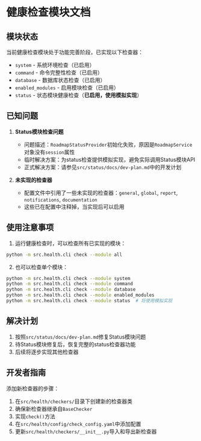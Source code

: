 # 健康检查模块文档

## 模块状态

当前健康检查模块处于功能完善阶段，已实现以下检查器：

- `system` - 系统环境检查（已启用）
- `command` - 命令完整性检查（已启用）
- `database` - 数据库状态检查（已启用）
- `enabled_modules` - 启用模块检查（已启用）
- `status` - 状态模块健康检查（**已启用，使用模拟实现**）

## 已知问题

1. **Status模块检查问题**
   - 问题描述：`RoadmapStatusProvider`初始化失败，原因是`RoadmapService`对象没有`session`属性
   - 临时解决方案：为status检查提供模拟实现，避免实际调用Status模块API
   - 正式解决方案：请参见`src/status/docs/dev-plan.md`中的开发计划

2. **未实现的检查器**
   - 配置文件中引用了一些未实现的检查器：`general`, `global`, `report`, `notifications`, `documentation`
   - 这些已在配置中注释掉，当实现后可以启用

## 使用注意事项

1. 运行健康检查时，可以检查所有已实现的模块：

```bash
python -m src.health.cli check --module all
```

2. 也可以检查单个模块：

```bash
python -m src.health.cli check --module system
python -m src.health.cli check --module command
python -m src.health.cli check --module database
python -m src.health.cli check --module enabled_modules
python -m src.health.cli check --module status  # 将使用模拟实现
```

## 解决计划

1. 按照`src/status/docs/dev-plan.md`修复Status模块问题
2. 待Status模块修复后，恢复完整的status检查器功能
3. 后续将逐步实现其他检查器

## 开发者指南

添加新检查器的步骤：

1. 在`src/health/checkers/`目录下创建新的检查器类
2. 确保新检查器继承自`BaseChecker`
3. 实现`check()`方法
4. 在`src/health/config/check_config.yaml`中添加配置
5. 更新`src/health/checkers/__init__.py`导入和导出新检查器
